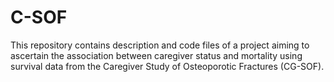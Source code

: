 # C-SOF
This repository contains description and code files of a project aiming to ascertain the association between caregiver status and mortality using survival data from the Caregiver Study of Osteoporotic Fractures (CG-SOF).
